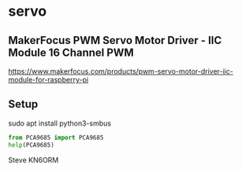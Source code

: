 # servo

## MakerFocus PWM Servo Motor Driver - IIC Module 16 Channel PWM

https://www.makerfocus.com/products/pwm-servo-motor-driver-iic-module-for-raspberry-pi

## Setup

sudo apt install python3-smbus

```python
from PCA9685 import PCA9685
help(PCA9685)
```

Steve KN6ORM

